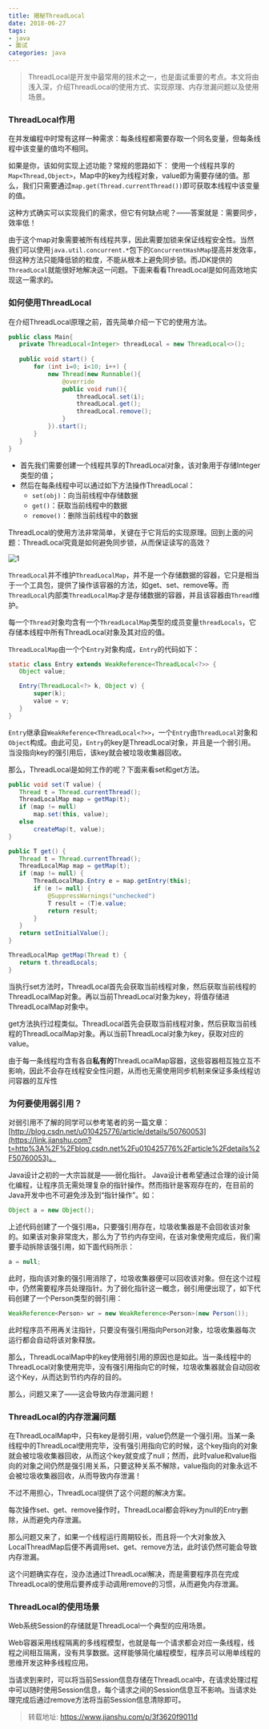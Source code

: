 ```yaml
---
title: 揭秘ThreadLocal
date: 2018-06-27
tags: 
- java
- 面试
categories: java
---
```


> ThreadLocal是开发中最常用的技术之一，也是面试重要的考点。本文将由浅入深，介绍ThreadLocal的使用方式、实现原理、内存泄漏问题以及使用场景。

### ThreadLocal作用

在并发编程中时常有这样一种需求：每条线程都需要存取一个同名变量，但每条线程中该变量的值均不相同。

如果是你，该如何实现上述功能？常规的思路如下：
 使用一个线程共享的`Map<Thread,Object>`，Map中的key为线程对象，value即为需要存储的值。那么，我们只需要通过`map.get(Thread.currentThread())`即可获取本线程中该变量的值。

这种方式确实可以实现我们的需求，但它有何缺点呢？——答案就是：需要同步，效率低！

由于这个map对象需要被所有线程共享，因此需要加锁来保证线程安全性。当然我们可以使用`java.util.concurrent.*`包下的`ConcurrentHashMap`提高并发效率，但这种方法只能降低锁的粒度，不能从根本上避免同步锁。而JDK提供的`ThreadLocal`就能很好地解决这一问题。下面来看看ThreadLocal是如何高效地实现这一需求的。

### 如何使用ThreadLocal

在介绍ThreadLocal原理之前，首先简单介绍一下它的使用方法。

 ```java
public class Main{
    private ThreadLocal<Integer> threadLocal = new ThreadLocal<>();
    
    public void start() {
        for (int i=0; i<10; i++) {
            new Thread(new Runnable(){
                @override
                public void run(){
                    threadLocal.set(i);
                    threadLocal.get();
                    threadLocal.remove();
                }
            }).start();
        }
    }
}
 ```

- 首先我们需要创建一个线程共享的ThreadLocal对象，该对象用于存储Integer类型的值；
- 然后在每条线程中可以通过如下方法操作ThreadLocal：
  * `set(obj)`：向当前线程中存储数据
  * `get()`：获取当前线程中的数据
  * `remove()`：删除当前线程中的数据

ThreadLocal的使用方法非常简单，关键在于它背后的实现原理。回到上面的问题：ThreadLocal究竟是如何避免同步锁，从而保证读写的高效？

![1](http://fhaoer.com/hexo_blog/static/images/20180627/1.png)

`ThreadLocal`并不维护`ThreadLocalMap`，并不是一个存储数据的容器，它只是相当于一个工具包，提供了操作该容器的方法，如get、set、remove等。而`ThreadLocal`内部类`ThreadLocalMap`才是存储数据的容器，并且该容器由`Thread`维护。

每一个`Thread`对象均含有一个`ThreadLocalMap`类型的成员变量`threadLocals`，它存储本线程中所有ThreadLocal对象及其对应的值。

`ThreadLocalMap`由一个个`Entry`对象构成，`Entry`的代码如下：

 ```java
static class Entry extends WeakReference<ThreadLocal<?>> {
    Object value;

    Entry(ThreadLocal<?> k, Object v) {
        super(k);
        value = v;
    }
}
 ```

`Entry`继承自`WeakReference<ThreadLocal<?>>`，一个`Entry`由`ThreadLocal`对象和`Object`构成。由此可见，`Entry`的key是ThreadLocal对象，并且是一个弱引用。当没指向key的强引用后，该key就会被垃圾收集器回收。

那么，ThreadLocal是如何工作的呢？下面来看set和get方法。

 ```java
public void set(T value) {
    Thread t = Thread.currentThread();
    ThreadLocalMap map = getMap(t);
    if (map != null)
        map.set(this, value);
    else
        createMap(t, value);
}

public T get() {
    Thread t = Thread.currentThread();
    ThreadLocalMap map = getMap(t);
    if (map != null) {
        ThreadLocalMap.Entry e = map.getEntry(this);
        if (e != null) {
            @SuppressWarnings("unchecked")
            T result = (T)e.value;
            return result;
        }
    }
    return setInitialValue();
}

ThreadLocalMap getMap(Thread t) {
    return t.threadLocals;
}
 ```

当执行set方法时，ThreadLocal首先会获取当前线程对象，然后获取当前线程的ThreadLocalMap对象。再以当前ThreadLocal对象为key，将值存储进ThreadLocalMap对象中。

get方法执行过程类似。ThreadLocal首先会获取当前线程对象，然后获取当前线程的ThreadLocalMap对象。再以当前ThreadLocal对象为key，获取对应的value。

由于每一条线程均含有各自**私有的**ThreadLocalMap容器，这些容器相互独立互不影响，因此不会存在线程安全性问题，从而也无需使用同步机制来保证多条线程访问容器的互斥性

### 为何要使用弱引用？

对弱引用不了解的同学可以参考笔者的另一篇文章：[http://blog.csdn.net/u010425776/article/details/50760053](https://link.jianshu.com?t=http%3A%2F%2Fblog.csdn.net%2Fu010425776%2Farticle%2Fdetails%2F50760053)。

Java设计之初的一大宗旨就是——弱化指针。
 Java设计者希望通过合理的设计简化编程，让程序员无需处理复杂的指针操作。然而指针是客观存在的，在目前的Java开发中也不可避免涉及到“指针操作”。如：

 ```java
Object a = new Object();
 ```

上述代码创建了一个强引用a，只要强引用存在，垃圾收集器是不会回收该对象的。如果该对象非常庞大，那么为了节约内存空间，在该对象使用完成后，我们需要手动拆除该强引用，如下面代码所示：

 ```java
a = null;
 ```

此时，指向该对象的强引用消除了，垃圾收集器便可以回收该对象。但在这个过程中，仍然需要程序员处理指针。为了弱化指针这一概念，弱引用便出现了，如下代码创建了一个Person类型的弱引用：

```java
WeakReference<Person> wr = new WeakReference<Person>(new Person());  
```

此时程序员不用再关注指针，只要没有强引用指向Person对象，垃圾收集器每次运行都会自动将该对象释放。

那么，ThreadLocalMap中的key使用弱引用的原因也是如此。当一条线程中的ThreadLocal对象使用完毕，没有强引用指向它的时候，垃圾收集器就会自动回收这个Key，从而达到节约内存的目的。

那么，问题又来了——这会导致内存泄漏问题！

### ThreadLocal的内存泄漏问题 

 在ThreadLocalMap中，只有key是弱引用，value仍然是一个强引用。当某一条线程中的ThreadLocal使用完毕，没有强引用指向它的时候，这个key指向的对象就会被垃圾收集器回收，从而这个key就变成了null；然而，此时value和value指向的对象之间仍然是强引用关系，只要这种关系不解除，value指向的对象永远不会被垃圾收集器回收，从而导致内存泄漏！

不过不用担心，ThreadLocal提供了这个问题的解决方案。

每次操作set、get、remove操作时，ThreadLocal都会将key为null的Entry删除，从而避免内存泄漏。

那么问题又来了，如果一个线程运行周期较长，而且将一个大对象放入LocalThreadMap后便不再调用set、get、remove方法，此时该仍然可能会导致内存泄漏。

这个问题确实存在，没办法通过ThreadLocal解决，而是需要程序员在完成ThreadLocal的使用后要养成手动调用remove的习惯，从而避免内存泄漏。

### ThreadLocal的使用场景

Web系统Session的存储就是ThreadLocal一个典型的应用场景。

Web容器采用线程隔离的多线程模型，也就是每一个请求都会对应一条线程，线程之间相互隔离，没有共享数据。这样能够简化编程模型，程序员可以用单线程的思维开发这种多线程应用。

当请求到来时，可以将当前Session信息存储在ThreadLocal中，在请求处理过程中可以随时使用Session信息，每个请求之间的Session信息互不影响。当请求处理完成后通过remove方法将当前Session信息清除即可。

> 转载地址: https://www.jianshu.com/p/3f3620f9011d

 

 

 

 

 

  

 

 

 

 

 

 

 

 

 

 

 

 

 

 

 

 

 